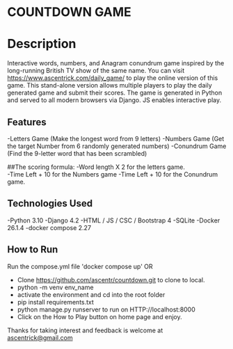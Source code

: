# COUNTDOWN GAME
# Description
Interactive words, numbers, and Anagram conundrum game inspired by the long-running British TV show of the same name.
You can visit https://www.ascentrick.com/daily_game/ to play the online version of this game.  This stand-alone version
allows multiple players to play the daily generated game and submit their scores. The game is generated in Python and served
to all modern browsers via Django.  JS enables interactive play.
## Features
-Letters Game (Make the longest word from 9 letters)
-Numbers Game (Get the target Number from 6 randomly generated numbers)
-Conundrum Game (Find the 9-letter word that has been scrambled)

##The scoring formula: 
-Word length X 2 for the letters game.  
-Time Left + 10 for the Numbers game
-Time Left + 10 for the Conundrum game.  
## Technologies Used
-Python 3.10
-Django 4.2
-HTML / JS / CSC / Bootstrap 4
-SQLite
-Docker 26.1.4
-docker compose 2.27

## How to Run
Run the compose.yml file 'docker compose up' 
OR
- Clone https://github.com/ascentr/countdown.git to clone to local.  
- python -m venv env_name
- activate the environment and cd into the root folder
- pip install requirements.txt
- python manage.py runserver to run on HTTP://localhost:8000
- Click on the How to Play button on home page and enjoy.

Thanks for taking interest and feedback is welcome at ascentrick@gmail.com


